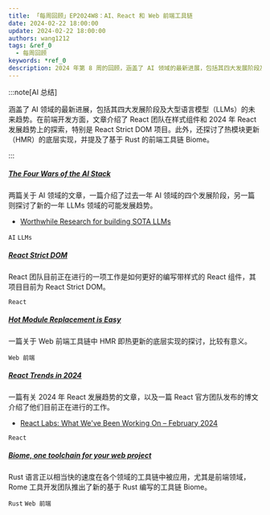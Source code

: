 ```yaml
---
title: 「每周回顾」EP2024W8：AI、React 和 Web 前端工具链
date: 2024-02-22 18:00:00
update: 2024-02-22 18:00:00
authors: wang1212
tags: &ref_0
  - 每周回顾
keywords: *ref_0
description: 2024 年第 8 周的回顾，涵盖了 AI 领域的最新进展，包括其四大发展阶段及大型语言模型（LLMs）的未来趋势。在前端开发方面，文章介绍了 React 团队在样式组件和 2024 年 React 发展趋势上的探索，特别是 React Strict DOM 项目。此外，还探讨了热模块更新（HMR）的底层实现，并提及了基于 Rust 的前端工具链 Biome。
---
```


:::note[AI 总结]

涵盖了 AI 领域的最新进展，包括其四大发展阶段及大型语言模型（LLMs）的未来趋势。在前端开发方面，文章介绍了 React 团队在样式组件和 2024 年 React 发展趋势上的探索，特别是 React Strict DOM 项目。此外，还探讨了热模块更新（HMR）的底层实现，并提及了基于 Rust 的前端工具链 Biome。

:::

<!-- truncate -->

##### [The Four Wars of the AI Stack](https://www.latent.space/p/dec-2023)

两篇关于 AI 领域的文章，一篇介绍了过去一年 AI 领域的四个发展阶段，另一篇则探讨了新的一年 LLMs 领域的可能发展趋势。

- [Worthwhile Research for building SOTA LLMs](https://www.latent.space/p/jan-2024)

`AI` `LLMs`

##### [React Strict DOM](https://github.com/facebook/react-strict-dom)

React 团队目前正在进行的一项工作是如何更好的编写带样式的 React 组件，其项目目前为 React Strict DOM。

`React`

##### [Hot Module Replacement is Easy](https://bjornlu.com/blog/hot-module-replacement-is-easy)

一篇关于 Web 前端工具链中 HMR 即热更新的底层实现的探讨，比较有意义。

`Web 前端`

##### [React Trends in 2024](https://www.robinwieruch.de/react-trends/)

一篇有关 2024 年 React 发展趋势的文章，以及一篇 React 官方团队发布的博文介绍了他们目前正在进行的工作。

- [React Labs: What We've Been Working On – February 2024](https://react.dev/blog/2024/02/15/react-labs-what-we-have-been-working-on-february-2024)

`React`

##### [Biome, one toolchain for your web project](https://biomejs.dev/)

Rust 语言正以相当快的速度在各个领域的工具链中被应用，尤其是前端领域，Rome 工具开发团队推出了新的基于 Rust 编写的工具链 Biome。

`Rust` `Web 前端`
